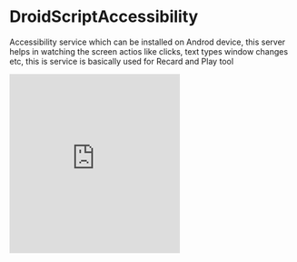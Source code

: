 # DroidScriptAccessibility
Accessibility service which can be installed on Androd device, this server helps in watching the screen actios like clicks, text types window changes etc, this is service is basically used for Recard and Play tool


<iframe witdth='560' height='315' src='https://youtu.be/WeFCZzkfn4c' frameborder='0' allowfullscreen/>
<iframe width="560" height="315"
src="https://youtu.be/WeFCZzkfn4c" 
frameborder="0" 
allow="accelerometer; autoplay; encrypted-media; gyroscope; picture-in-picture" 
allowfullscreen></iframe>
